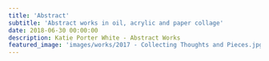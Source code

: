 ```yaml
---
title: 'Abstract'
subtitle: 'Abstract works in oil, acrylic and paper collage'
date: 2018-06-30 00:00:00
description: Katie Porter White - Abstract Works
featured_image: 'images/works/2017 - Collecting Thoughts and Pieces.jpg'
---
```


<div class="gallery" data-columns="3">
	<img src="/img/blank.jpg" alt="" data-echo="/images/works/2016 - Abstract 1.jpg">
	<img src="/img/blank.jpg" alt="" data-echo="/images/works/2016 - Ice.png">
	<img src="/img/blank.png" alt="" data-echo="/images/works/2016 - Katie and Doug.JPG">
	<img src="/img/blank.png" alt="" data-echo="/images/works/2016 - Keyhole.jpg">
	<img src="/img/blank.png" alt="" data-echo="/images/works/2016 - Matisse Window.png">
	<img src="/img/blank.png" alt="" data-echo="/images/works/2016 - Men on Bench.png">
	<img src="/img/blank.png" alt="" data-echo="/images/works/2016 - Sitting at Sunset.jpg">
	<img src="/img/blank.png" alt="" data-echo="/images/works/2016 - Space to Breathe.JPG">
	<img src="/img/blank.png" alt="" data-echo="/images/works/2016 - Stairs in the Spring.jpg">
	<img src="/img/blank.png" alt="" data-echo="/images/works/2017 - Calm Before the Storm.jpg">
	<img src="/img/blank.png" alt="" data-echo="/images/works/2017 - Cara.JPG">
	<img src="/img/blank.png" alt="" data-echo="/images/works/2017 - Collecting Thoughts and Pieces.jpg">
	<img src="/img/blank.png" alt="" data-echo="/images/works/2017 - Composed and Waiting.jpg">
	<img src="/img/blank.png" alt="" data-echo="/images/works/2017 - Fingers and Leaves.jpg">
	<img src="/img/blank.png" alt="" data-echo="/images/works/2017 - Flight.jpg">
	<img src="/img/blank.png" alt="" data-echo="/images/works/2017 - Forge.jpg">
	<img src="/img/blank.png" alt="" data-echo="/images/works/2018 - Green Whees.jpg">
	<img src="/img/blank.png" alt="" data-echo="/images/works/2017 - Hidden Cavern.jpg">
	<img src="/img/blank.png" alt="" data-echo="/images/works/2017 - Looking up from the Canyon Floor.jpg">
	<img src="/img/blank.png" alt="" data-echo="/images/works/2017 - Mountains on Fire.jpg">
	<img src="/img/blank.png" alt="" data-echo="/images/works/2017 - Next.jpg">
	<img src="/img/blank.png" alt="" data-echo="/images/works/2018 - Blue Scales.jpg">
	<img src="/img/blank.png" alt="" data-echo="/images/works/2018 - Pink Whee.jpg">
	<img src="/img/blank.png" alt="" data-echo="/images/works/2018 - Power.jpg">
	<img src="/img/blank.png" alt="" data-echo="/images/works/2018 - Untitled.jpg">
	<img src="/img/blank.png" alt="" data-echo="/images/works/2018 - Yellow Whee.jpg">
	<img src="/img/blank.png" alt="" data-echo="/images/works/2019 - Black and Yellow.jpg">
	<img src="/img/blank.png" alt="" data-echo="/images/works/2019 - Expanse 1.jpg">
	<img src="/img/blank.png" alt="" data-echo="/images/works/2019 - Expanse 2.jpg">
	<img src="/img/blank.png" alt="" data-echo="/images/works/2019 - Green Crown.jpg">
	<img src="/img/blank.png" alt="" data-echo="/images/works/2019 - Omen.jpg">
	<img src="/img/blank.png" alt="" data-echo="/images/works/2019 - Original Dots.jpg">
	<img src="/img/blank.png" alt="" data-echo="/images/works/2019 - Pink Crown.jpg">
	<img src="/img/blank.png" alt="" data-echo="/images/works/2019 - Pink Dots.jpg">
	<img src="/img/blank.png" alt="" data-echo="/images/works/2019 - Summer Wash.jpg">
	<img src="/img/blank.png" alt="" data-echo="/images/works/2019 - Triumph aka Collage Series 9.JPG">
	<img src="/img/blank.png" alt="" data-echo="/images/works/2019 - Untitled 2.jpg">
	<img src="/img/blank.png" alt="" data-echo="/images/works/2019 - Untitled.jpg">
</div>
